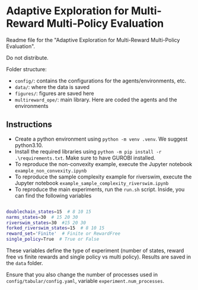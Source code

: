 
# Adaptive Exploration for Multi-Reward Multi-Policy Evaluation
Readme file for the "Adaptive Exploration for Multi-Reward Multi-Policy Evaluation".

Do not distribute.

Folder structure:

-  `config/`: contains the configurations for the agents/environments, etc.
-  `data/`: where the data is saved
-  `figures/`: figures are saved here
-  `multireward_ope/`: main library. Here are coded the agents and the environments


## Instructions

  

- Create a python environment using `python -m venv .venv`. We suggest python3.10.
- Install the required libraries using `python -m pip install -r .\requirements.txt`. Make sure to have GUROBI installed.
- To reproduce the non-convexity example, execute the Jupyter notebook `example_non_convexity.ipynb`
- To reproduce the sample complexity example for riverswim, execute the Jupyter notebook `example_sample_complexity_riverswim.ipynb`
- To reproduce the main experiments, run the `run.sh` script. Inside, you can find the following variables
  

```bash

doublechain_states=15  # 8 10 15
narms_states=30  # 15 20 30
riverswim_states=30  #15 20 30
forked_riverswim_states=15  # 8 10 15
reward_set='Finite'  # Finite or RewardFree
single_policy=True  # True or False

```


These variables define the type of experiment (number of states, reward free vs finite rewards and single policy vs multi policy). Results are saved in the `data` folder.


Ensure that you also change the number of processes used in `config/tabular/config.yaml`, variable `experiment.num_processes`.
